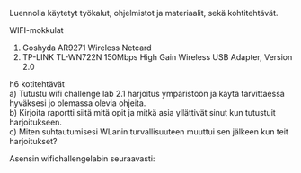 Luennolla käytetyt työkalut, ohjelmistot  ja materiaalit, sekä kohtitehtävät.  

WIFI-mokkulat  
1. Goshyda AR9271 Wireless Netcard  
2. TP-LINK TL-WN722N 150Mbps High Gain Wireless USB Adapter, Version 2.0  

h6 kotitehtävät  
a) Tutustu wifi challenge lab 2.1 harjoitus ympäristöön ja käytä tarvittaessa hyväksesi jo olemassa olevia ohjeita.  
b) Kirjoita raportti siitä mitä opit ja mitkä asia yllättivät sinut kun tutustuit harjoitukseen.  
c) Miten suhtautumisesi WLanin turvallisuuteen muuttui sen jälkeen kun teit harjoitukset?  

Asensin wifichallengelabin seuraavasti:  
